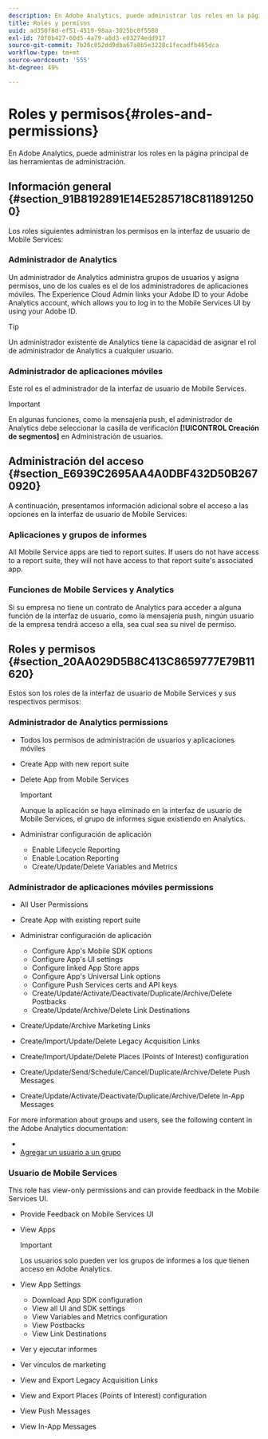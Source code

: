 ```yaml
---
description: En Adobe Analytics, puede administrar los roles en la página principal de las herramientas de administración.
title: Roles y permisos
uuid: ad350f8d-ef51-4519-98aa-3025bc0f5588
exl-id: 70f0b427-60d5-4a79-a8d3-e03274edd917
source-git-commit: 7b26c852dd9dba67a8b5e3228c1fecadfb465dca
workflow-type: tm+mt
source-wordcount: '555'
ht-degree: 49%

---
```


# Roles y permisos{#roles-and-permissions}

En Adobe Analytics, puede administrar los roles en la página principal de las herramientas de administración.

## Información general {#section_91B8192891E14E5285718C8118912500}

Los roles siguientes administran los permisos en la interfaz de usuario de Mobile Services:

### Administrador de Analytics

Un administrador de Analytics administra grupos de usuarios y asigna permisos, uno de los cuales es el de los administradores de aplicaciones móviles. The Experience Cloud Admin links your Adobe ID to your Adobe Analytics account, which allows you to log in to the Mobile Services UI by using your Adobe ID. [](https://experienceleague.adobe.com/docs/core-services/interface/administration/admin-getting-started.html?lang=es)

>[!TIP]
>
>Un administrador existente de Analytics tiene la capacidad de asignar el rol de administrador de Analytics a cualquier usuario.

### Administrador de aplicaciones móviles

Este rol es el administrador de la interfaz de usuario de Mobile Services.

>[!IMPORTANT]
>
>En algunas funciones, como la mensajería push, el administrador de Analytics debe seleccionar la casilla de verificación **[!UICONTROL Creación de segmentos]** en Administración de usuarios.

## Administración del acceso {#section_E6939C2695AA4A0DBF432D50B2670920}

A continuación, presentamos información adicional sobre el acceso a las opciones en la interfaz de usuario de Mobile Services:

### Aplicaciones y grupos de informes

All Mobile Service apps are tied to report suites. If users do not have access to a report suite, they will not have access to that report suite&#39;s associated app.

### Funciones de Mobile Services y Analytics

Si su empresa no tiene un contrato de Analytics para acceder a alguna función de la interfaz de usuario, como la mensajería push, ningún usuario de la empresa tendrá acceso a ella, sea cual sea su nivel de permiso.

## Roles y permisos {#section_20AA029D5B8C413C8659777E79B11620}

Estos son los roles de la interfaz de usuario de Mobile Services y sus respectivos permisos:

### Administrador de Analytics permissions

* Todos los permisos de administración de usuarios y aplicaciones móviles
* Create App with new report suite
* Delete App from Mobile Services

   >[!IMPORTANT]
   >
   >Aunque la aplicación se haya eliminado en la interfaz de usuario de Mobile Services, el grupo de informes sigue existiendo en Analytics.

* Administrar configuración de aplicación

   * Enable Lifecycle Reporting
   * Enable Location Reporting
   * Create/Update/Delete Variables and Metrics

### Administrador de aplicaciones móviles permissions

* All User Permissions
* Create App with existing report suite
* Administrar configuración de aplicación

   * Configure App&#39;s Mobile SDK options
   * Configure App&#39;s UI settings
   * Configure linked App Store apps
   * Configure App&#39;s Universal Link options
   * Configure Push Services certs and API keys
   * Create/Update/Activate/Deactivate/Duplicate/Archive/Delete Postbacks
   * Create/Update/Archive/Delete Link Destinations

* Create/Update/Archive Marketing Links
* Create/Import/Update/Delete Legacy Acquisition Links
* Create/Import/Update/Delete Places (Points of Interest) configuration
* Create/Update/Send/Schedule/Cancel/Duplicate/Archive/Delete Push Messages
* Create/Update/Activate/Deactivate/Duplicate/Archive/Delete In-App Messages

For more information about groups and users, see the following content in the Adobe Analytics documentation:

* [](https://experienceleague.adobe.com/docs/analytics/admin/admin-console/home.html?lang=es)
* [Agregar un usuario a un grupo](https://experienceleague.adobe.com/docs/analytics/admin/admin-console/home.html)

### Usuario de Mobile Services

This role has view-only permissions and can provide feedback in the Mobile Services UI.

* Provide Feedback on Mobile Services UI
* View Apps

   >[!IMPORTANT]
   >
   >Los usuarios solo pueden ver los grupos de informes a los que tienen acceso en Adobe Analytics.

* View App Settings

   * Download App SDK configuration
   * View all UI and SDK settings
   * View Variables and Metrics configuration
   * View Postbacks
   * View Link Destinations

* Ver y ejecutar informes
* Ver vínculos de marketing
* View and Export Legacy Acquisition Links
* View and Export Places (Points of Interest) configuration
* View Push Messages
* View In-App Messages
